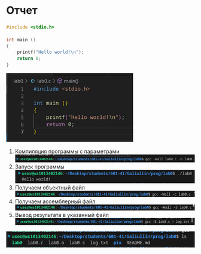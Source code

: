 # Отчет
```c
#include <stdio.h>

int main ()
{
    printf("Hello world!\n");
    return 0;
}
```
![Мой скриншот1](pix/1.png)

1. Компиляция программы с параметрами\
![Мой скриншот2](pix/2.png)
2. Запуск программы\
![Мой скриншот3](pix/3.png)
3. Получаем объектный файл\
![Мой скриншот4](pix/4.png)
4. Получаем ассемблерный файл\
![Мой скриншот5](pix/5.png)
5. Вывод результата в указанный файл \
![Мой скриншот6](pix/6.png)

![Мой скриншот7](pix/7.png)

